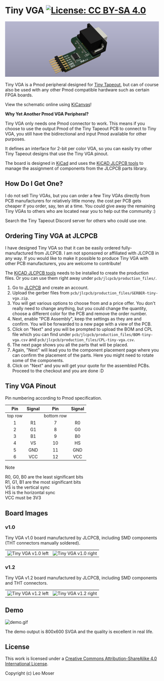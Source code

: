 # Tiny VGA [![License: CC BY-SA 4.0](https://img.shields.io/badge/License-CC_BY--SA_4.0-lightgrey.svg)](https://creativecommons.org/licenses/by-sa/4.0/)

![Tiny VGA 3D Render](img/tiny-vga_render.png)

Tiny VGA is a Pmod peripheral designed for [Tiny Tapeout](https://tinytapeout.com/), but can of course also be used with any other Pmod compatible hardware such as certain FPGA boards.

View the schematic online using [KiCanvas](https://kicanvas.org/?github=https%3A%2F%2Fgithub.com%2Fmole99%2Ftiny-vga%2Fblob%2Fmain%2Fpcb%2Ftiny-vga.kicad_sch)!

**Why Yet Another Pmod VGA Peripheral?**

Tiny VGA only needs one Pmod connector to work. This means if you choose to use the output Pmod of the Tiny Tapeout PCB to connect to Tiny VGA, you still have the bidirectional and input Pmod available for other purposes.

It defines an interface for 2-bit per color VGA, so you can easily try other Tiny Tapeout designs that use the Tiny VGA pinout.

The board is designed in [KiCad](https://www.kicad.org/) and uses the [KiCAD JLCPCB tools](https://github.com/Bouni/kicad-jlcpcb-tools) to manage the assignment of components from the JLCPCB parts library.

## How Do I Get One? 

I do not sell Tiny VGAs, but you can order a few Tiny VGAs directly from PCB manufacturers for relatively little money. the cost per PCB gets cheaper if you order, say, ten at a time. You could give away the remaining Tiny VGAs to others who are located near you to help out the community :)

Search the Tiny Tapeout Discord server for others who could use one.

## Ordering Tiny VGA at JLCPCB

I have designed Tiny VGA so that it can be easily ordered fully-manufactured from JLCPCB. I am not sponsored or affiliated with JLCPCB in any way. If you would like to make it possible to produce Tiny VGA with other PCB manufacturers, you are welcome to contribute!

The [KiCAD JLCPCB tools](https://github.com/Bouni/kicad-jlcpcb-tools) needs to be installed to create the production files. Or you can use them right away under `pcb/jlcpcb/production_files/`.

1. Go to [JLCPCB](https://jlcpcb.com/) and create an account. 
2. Upload the gerber files from `pcb/jlcpcb/production_files/GERBER-tiny-vga.zip`.
3. You will get various options to choose from and a price offer. You don't really need to change anything, but you could change the quantity, choose a different color for the PCB and remove the order number.
3. Next, enable "PCB Assembly", keep the settings as they are and confirm. You will be forwarded to a new page with a view of the PCB. 
4. Click on "Next" and you will be prompted to upload the BOM and CPL file which you can find under `pcb/jlcpcb/production_files/BOM-tiny-vga.csv` and `pcb/jlcpcb/production_files/CPL-tiny-vga.csv`. 
5. The next page shows you all the parts that will be placed. 
6. Again, "Next" will lead you to the component placement page where you can confirm the placement of the parts. Here you might need to rotate some of the components.
7. Click on "Next" and you will get your quote for the assembled PCBs. Proceed to the checkout and you are done :D

## Tiny VGA Pinout

Pin numbering according to Pmod specification.

| Pin | Signal | Pin | Signal |
| :-: | :----: | :-: | :----: |
| top row    | | bottom row | |
| 1   | R1     | 7   | R0     |
| 2   | G1     | 8   | G0     |
| 3   | B1     | 9   | B0     |
| 4   | VS     | 10  | HS     |
| 5   | GND    | 11  | GND    |
| 6   | VCC    | 12  | VCC    |

> [!NOTE]  
> R0, G0, B0 are the least significant bits\
> R1, G1, B1 are the most significant bits\
> VS is the vertical sync\
> HS is the horizontal sync\
> VCC must be 3V3

## Board Images

### v1.0

Tiny VGA v1.0 board manufactured by JLCPCB, including SMD components (THT connectors manually soldered).

|          |      |
|--------------|-----------|
| ![Tiny VGA v1.0 left](img/v1.0_pcb_assembled1.jpg) | ![Tiny VGA v1.0 right](img/v1.0_pcb_assembled2.jpg)      |

### v1.2

Tiny VGA v1.2 board manufactured by JLCPCB, including SMD components and THT connectors.

|          |      |
|--------------|-----------|
| ![Tiny VGA v1.2 left](img/v1.2_pcb2.jpg) | ![Tiny VGA v1.2 right](img/v1.2_pcb1.jpg)      |

## Demo

![demo.gif](img/demo.gif)

The demo output is 800x600 SVGA and the quality is excellent in real life.

## License

This work is licensed under a
[Creative Commons Attribution-ShareAlike 4.0 International License][cc-by-sa].

[cc-by-sa]: http://creativecommons.org/licenses/by-sa/4.0/

Copyright (c) Leo Moser